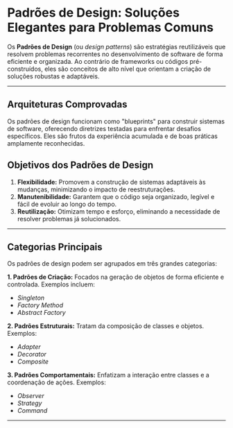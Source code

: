 # **Padrões de Design: Soluções Elegantes para Problemas Comuns**

Os **Padrões de Design** (ou _design patterns_) são estratégias reutilizáveis que resolvem problemas recorrentes no desenvolvimento de software de forma eficiente e organizada. Ao contrário de frameworks ou códigos pré-construídos, eles são conceitos de alto nível que orientam a criação de soluções robustas e adaptáveis.

---

## **Arquiteturas Comprovadas**

Os padrões de design funcionam como "blueprints" para construir sistemas de software, oferecendo diretrizes testadas para enfrentar desafios específicos. Eles são frutos da experiência acumulada e de boas práticas amplamente reconhecidas.

## **Objetivos dos Padrões de Design**

1. **Flexibilidade:** Promovem a construção de sistemas adaptáveis às mudanças, minimizando o impacto de reestruturações.
2. **Manutenibilidade:** Garantem que o código seja organizado, legível e fácil de evoluir ao longo do tempo.
3. **Reutilização:** Otimizam tempo e esforço, eliminando a necessidade de resolver problemas já solucionados.

---

## **Categorias Principais**

Os padrões de design podem ser agrupados em três grandes categorias:

**1. Padrões de Criação:** Focados na geração de objetos de forma eficiente e controlada. Exemplos incluem:

- _Singleton_
- _Factory Method_
- _Abstract Factory_

**2. Padrões Estruturais:** Tratam da composição de classes e objetos. Exemplos:

- _Adapter_
- _Decorator_
- _Composite_

**3. Padrões Comportamentais:** Enfatizam a interação entre classes e a coordenação de ações. Exemplos:

- _Observer_
- _Strategy_
- _Command_

---
